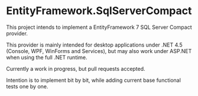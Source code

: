# EntityFramework.SqlServerCompact
This project intends to implement a EntityFramework 7 SQL Server Compact provider.

This provider is mainly intended for desktop applications under .NET 4.5 (Console, WPF, WinForms and Services), but may also work under ASP.NET when using the full .NET runtime.

Currently a work in progress, but pull requests accepted.

Intention is to implement bit by bit, while adding current base functional tests one by one.
